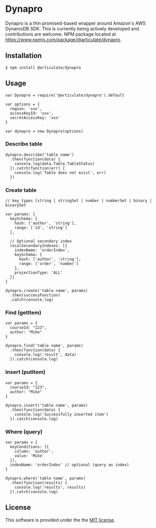 # Dynapro

Dynapro is a thin promised-based wrapper around Amazon's AWS DynamoDB SDK.  This is currently being actively developed and contributions are welcome.  NPM package located at https://www.npmjs.com/package/@articulate/dynapro.

## Installation

    $ npm install @articulate/dynapro

## Usage

    var Dynapro = require('@articulate/dynapro').default

    var options = {
      region: 'xxx',
      accessKeyId: 'xxx',
      secretAccessKey: 'xxx'
    }

    var dynapro = new Dynapro(options)

### Describe table

    dynapro.describe('table name')
      .then(function(data) {
        console.log(data.Table.TableStatus)
      }).catch(function(err) {
        console.log('Table does not exist', err)
      })

### Create table

    // key types [string | stringSet | number | numberSet | binary | binarySet

    var params: {
      keySchema: {
        hash: ['author', 'string'],
        range: ['id', 'string']
      },

      // Optional secondary index
      localSecondaryIndexes: [{
        indexName: 'orderIndex',
        keySchema: {
          hash: ['author', 'string'],
          range: ['order', 'number']
        },
        projectionType: 'ALL'
      }]
    }

    dynapro.create('table name', params)
      .then(successFunction)
      .catch(console.log)

### Find (getItem)

    var params = {
      courseId: "123",
      author: "Mike"
    }

    dynapro.find('table name', params)
      .then(function(data) {
        console.log('result', data)
      }).catch(console.log)

### Insert (putItem)

    var params = {
      courseId: "123",
      author: "Mike"
    }

    dynapro.insert('table name', params)
      .then(function(data) {
        console.log('Successfully inserted item')
      }).catch(console.log)

### Where (query)

    var params = {
      keyConditions: [{
        column: 'author',
        value: 'Mike'
      }],
      indexName: 'orderIndex' // optional (query an index)
    }

    dynapro.where('table name', params)
      .then(function(results) {
        console.log('results', results)
      }).catch(console.log)

## License

This software is provided under the the [MIT license](LICENSE).

